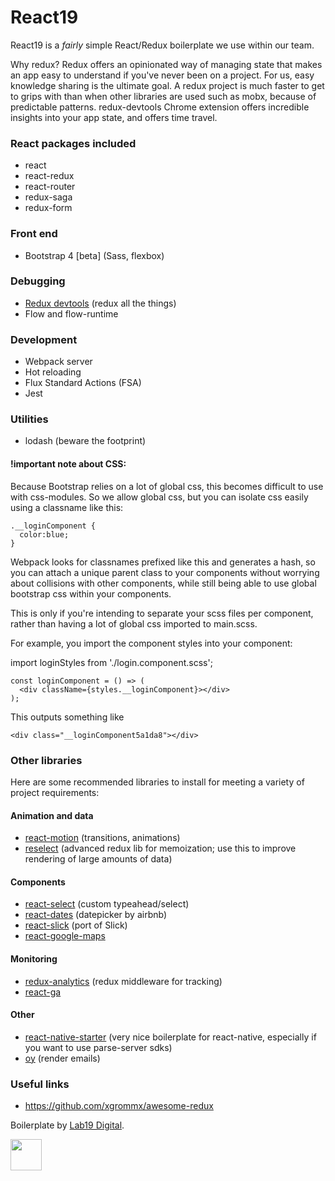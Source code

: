 # React19

React19 is a *fairly* simple React/Redux boilerplate we use within our team. 

Why redux? Redux offers an opinionated way of managing state that makes an app easy to understand if you've never been on a project. For us, easy knowledge sharing is the ultimate goal. A redux project is much faster to get to grips with than when other libraries are used such as mobx, because of predictable patterns. redux-devtools Chrome extension offers incredible insights into your app state, and offers time travel. 

### React packages included
- react
- react-redux
- react-router
- redux-saga
- redux-form

### Front end 
- Bootstrap 4 [beta] (Sass, flexbox) 

### Debugging

- <a href="https://chrome.google.com/webstore/detail/redux-devtools/lmhkpmbekcpmknklioeibfkpmmfibljd?hl=en" target="_blank">Redux devtools</a> (redux all the things)
- Flow and flow-runtime

### Development
- Webpack server
- Hot reloading
- Flux Standard Actions (FSA)
- Jest

### Utilities
- lodash (beware the footprint)

#### !important note about CSS:
Because Bootstrap relies on a lot of global css, this becomes difficult to use with css-modules. So we allow global css, but you can isolate css easily using a classname like this:

    .__loginComponent {
      color:blue;
    }

Webpack looks for classnames prefixed like this and generates a hash, so you can attach a unique parent class to your components without worrying about collisions with other components, while still being able to use global bootstrap css within your components. 

This is only if you're intending to separate your scss files per component, rather than having a lot of global css imported to main.scss.

For example, you import the component styles into your component:

  import loginStyles from './login.component.scss';
    
    const loginComponent = () => (
      <div className={styles.__loginComponent}></div>
    );
    
This outputs something like

    <div class="__loginComponent5a1da8"></div>
    

### Other libraries
Here are some recommended libraries to install for meeting a variety of project requirements:

#### Animation and data
- <a href="https://github.com/chenglou/react-motion">react-motion</a> (transitions, animations)
- <a href="https://github.com/reactjs/reselect">reselect</a> (advanced redux lib for memoization; use this to improve rendering of large amounts of data)

#### Components
- <a href="https://github.com/JedWatson/react-select">react-select</a> (custom typeahead/select)
- <a href="https://github.com/airbnb/react-dates">react-dates</a> (datepicker by airbnb)
- <a href="https://github.com/akiran/react-slick">react-slick</a> (port of Slick)
- <a href="https://github.com/tomchentw/react-google-maps">react-google-maps</a>

#### Monitoring
- <a href="https://github.com/markdalgleish/redux-analytics">redux-analytics</a> (redux middleware for tracking)
- <a href="https://github.com/react-ga/react-ga">react-ga</a>

#### Other
- <a href="https://github.com/mmazzarolo/react-native-starter">react-native-starter</a> (very nice boilerplate for react-native, especially if you want to use parse-server sdks)
- <a href="https://github.com/revivek/oy">oy</a> (render emails)

### Useful links
- <a href="https://github.com/xgrommx/awesome-redux">https://github.com/xgrommx/awesome-redux</a>

Boilerplate by <a href="https://lab19digital.com" target="_blank">Lab19 Digital</a>.

<img src="https://lab19digital.com/wp-content/uploads/2015/09/lab19-logo.svg" width="50" />
